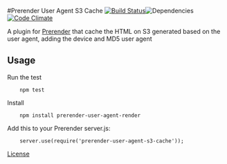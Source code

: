 #Prerender User Agent S3 Cache [![Build Status](https://travis-ci.org/Byte-Code/prerender-user-agent-s3-cache.svg?branch=master)](https://travis-ci.org/Byte-Code/prerender-user-agent-s3-cache)![Dependencies](https://david-dm.org/Byte-Code/prerender-user-agent-s3-cache.svg)[![Code Climate](https://codeclimate.com/github/Byte-Code/prerender-user-agent-s3-cache/badges/gpa.svg)](https://codeclimate.com/github/Byte-Code/prerender-user-agent-s3-cache)

A plugin for [Prerender](https://github.com/prerender/prerender) that cache the HTML on S3 generated based 
on the user agent, adding the device and MD5 user agent

## Usage

Run the test

        npm test
        
Install

        npm install prerender-user-agent-render
        
Add this to your Prerender server.js:

        server.use(require('prerender-user-agent-s3-cache'));
        
[License](LICENSE)
